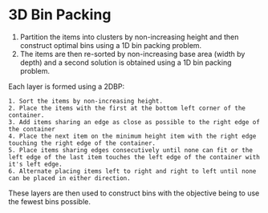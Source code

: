 # 3D Bin Packing

1. Partition the items into clusters by non-increasing height and then construct optimal bins using a 1D bin packing problem.
2. The items are then re-sorted by non-increasing base area (width by depth) and a second solution is obtained using a 1D bin packing problem.

Each layer is formed using a 2DBP:

    1. Sort the items by non-increasing height.
    2. Place the items with the first at the bottom left corner of the container.
    3. Add items sharing an edge as close as possible to the right edge of the container
    4. Place the next item on the minimum height item with the right edge touching the right edge of the container.
    5. Place items sharing edges consecutively until none can fit or the left edge of the last item touches the left edge of the container with it's left edge.
    6. Alternate placing items left to right and right to left until none can be placed in either direction.
    
These layers are then used to construct bins with the objective being to use the fewest bins possible.



